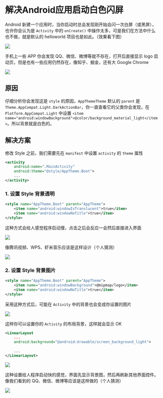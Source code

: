 # 解决Android应用启动白色闪屏

Android 新建一个应用时，当你启动时总会发现刚开始会闪一次白屏（或黑屏），也许你会认为是 `Activity` 中的 `onCreate()` 中操作太多，可是我们在方法中什么也不做，就是默认的 helloworld 项目也是如此。（效果看下图）

![](https://raw.githubusercontent.com/onlylemi/res/master/android_logo_light_7.gif)

手机上一些 APP 你会发现 QQ、微信、微博等就不存在，打开后直接显示 logo 启动页，但是也有一些应用仍然存在，像知乎、掘金，还有大 Google Chrome

![](https://raw.githubusercontent.com/onlylemi/res/master/android_logo_light_2.gif)

## 原因

仔细分析你会发现这是 `style` 的原因，`AppThemeTheme` 默认的 `parent` 是 `Theme.AppCompat.Light.DarkActionBar`，你一直查看它的父类你会发现，在 `Platform.AppCompat.Light` 中设置 `<item name="android:windowBackground">@color/background_material_light</item>`。所以背景就是白色的。

## 解决方案

修改 Style 之前，我们需要先在 `manifest` 中设置 `activity` 的 `theme` 属性

```xml
<activity
    android:name=".MainActivity"
    android:theme="@style/AppTheme.Boot">
    ...
</activity>
```

### 1. 设置 Style 背景透明

```xml
<style name="AppTheme.Boot" parent="AppTheme">
    <item name="android:windowIsTranslucent">true</item>
    <item name="android:windowNoTitle">true</item>
</style>
```

这种方式会给人感觉程序启动慢，点击之后会反应一会然后直接进入界面

![](https://raw.githubusercontent.com/onlylemi/res/master/android_logo_light_4.gif)

像腾讯视频、WPS、虾米音乐应该是这样设计（个人猜测）

![](https://raw.githubusercontent.com/onlylemi/res/master/android_logo_light_3.gif)

### 2. 设置 Style 背景图片

```xml
<style name="AppTheme.Boot" parent="AppTheme">
    <item name="android:windowBackground">@mipmap/logo</item>
    <item name="android:windowNoTitle">true</item>
</style>
```

采用这种方式后，可能在 `Activity` 中的背景也会变成你设置的图片

![](https://raw.githubusercontent.com/onlylemi/res/master/android_logo_light_6.gif)

这样你可以设置你的 `Activity` 的布局背景，这样就会显示 OK

```xml
<LinearLayout
    ...
    android:background="@android:drawable/screen_background_light">
    
    ...
</LinearLayout>
```
![](https://raw.githubusercontent.com/onlylemi/res/master/android_logo_light_5.gif)

这种设置给人程序启动快的感觉，界面先显示背景图，然后再刷新其他界面控件。像我们看到的 QQ、微信、微博等应该是这样做的（个人猜测）

![](https://raw.githubusercontent.com/onlylemi/res/master/android_logo_light_1.gif)